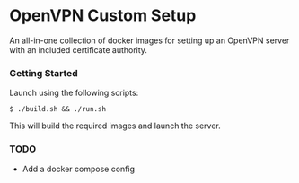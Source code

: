 # OpenVPN Custom Setup

An all-in-one collection of docker images for setting up an OpenVPN server with an included
 certificate authority.

### Getting Started 

Launch using the following scripts:

    $ ./build.sh && ./run.sh

This will build the required images and launch the server.

### TODO

- Add a docker compose config
